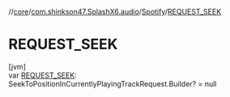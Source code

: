 //[core](../../../index.md)/[com.shinkson47.SplashX6.audio](../index.md)/[Spotify](index.md)/[REQUEST_SEEK](-r-e-q-u-e-s-t_-s-e-e-k.md)

# REQUEST_SEEK

[jvm]\
var [REQUEST_SEEK](-r-e-q-u-e-s-t_-s-e-e-k.md): SeekToPositionInCurrentlyPlayingTrackRequest.Builder? = null
